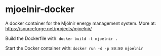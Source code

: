# mjoelnir-docker
A docker container for the Mjölnir energy management system.
More at: https://sourceforge.net/projects/mjoelnir/

Build the Dockerfile with: 
```docker build -t mjoelnir .```

Start the Docker container with:
```docker run -d -p 80:80 mjoelnir```
